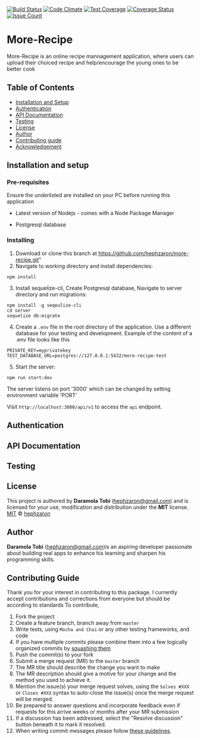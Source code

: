[![Build Status](https://travis-ci.org/hephzaron/more-recipe.svg?branch=master)](https://travis-ci.org/hephzaron/more-recipe)
[![Code Climate](https://codeclimate.com/github/hephzaron/more-recipe/badges/gpa.svg)](https://codeclimate.com/github/hephzaron/more-recipe)
[![Test Coverage](https://codeclimate.com/github/hephzaron/more-recipe/badges/coverage.svg)](https://codeclimate.com/github/hephzaron/more-recipe/coverage)
[![Coverage Status](https://coveralls.io/repos/github/hephzaron/more-recipe/badge.svg?branch=master)](https://coveralls.io/github/hephzaron/more-recipe?branch=master)
[![Issue Count](https://codeclimate.com/github/hephzaron/more-recipe/badges/issue_count.svg)](https://codeclimate.com/github/hephzaron/more-recipe)

# More-Recipe

More-Recipe is an online recipe mannagement application, where users can upload their choiced recipe and help/encourage the young ones to be better cook

## Table of Contents

* [Installation and Setup](#installation-and-setup)
* [Authentication](#authentication)
* [API Documentation](#api-documentation)
* [Testing](#testing)
* [License](#license)
* [Author](#author)
* [Contributing guide](#contributing-guide)
* [Acknowledgement](#acknowledgement)

## Installation and setup

### Pre-requisites

Ensure the underlisted are installed on your PC before running this application

* Latest version of Nodejs - comes with a Node Package Manager

* Postgresql database

### Installing

1. Download or clone this branch at https://github.com/hephzaron/more-recipe.git"
2. Navigate to working directory and install dependencies:

```
npm install 
```

3. Install sequelize-cli, Create Postgresql database, Navigate to server directory and run migrations:

```
npm install -g seqeulize-cli
cd server
sequelize db:migrate
```

4. Create a `.env` file in the root directory of the application. Use a different database for your testing and development. Example of the content of a .env file looks like this

```
PRIVATE_KEY=myprivatekey
TEST_DATABASE_URL=postgres://127.0.0.1:5432/more-recipe-test
```

5. Start the server:

```
npm run start:dev
```

The server listens on port '3000' which can be changed by setting environment variable 'PORT'

Visit `http://localhost:3000/api/v1`  to access the `api` endpoint.

## Authentication 

## API Documentation

## Testing

## License

This project is authored by **Daramola Tobi** (hephzaron@gmail.com) and is licensed for your use, modification and distribution under the **MIT** license.
[MIT][license] © [hephzaron][author]
<!-- Definitions -->
[license]: LICENSE
[author]: hephzaron

## Author

**Daramola Tobi** (hephzaron@gmail.com)is an aspiring developer passionate about building real apps to enhance his learning and sharpen his programming skills.

## Contributing Guide

Thank you for your interest in contributing to this package. I currently accept contributions and corrections from everyone but should be according to standards
To contribute,

1. Fork the project
1. Create a feature branch, branch away from `master`
1. Write tests, using `Mocha and Chai` or any other testing frameworks, and code
1. If you have multiple commits please combine them into a few logically organized commits by [squashing them](git-squash)
1. Push the commit(s) to your fork
1. Submit a merge request (MR) to the `master` branch
1. The MR title should describe the change you want to make
1. The MR description should give a motive for your change and the method you used to achieve it.
  1. Mention the issue(s) your merge request solves, using the `Solves #XXX` or
    `Closes #XXX` syntax to auto-close the issue(s) once the merge request will
    be merged.
1. Be prepared to answer questions and incorporate feedback even if requests for this arrive weeks or months after your MR submission
  1. If a discussion has been addressed, select the "Resolve discussion" button beneath it to mark it resolved.
1. When writing commit messages please follow
   [these guidelines](http://chris.beams.io/posts/git-commit).
